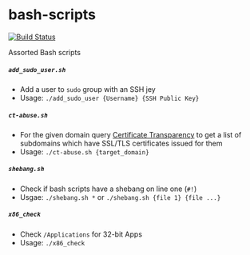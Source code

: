 # bash-scripts

[![Build Status](https://travis-ci.org/0xmachos/bash-scripts.svg?branch=master)](https://travis-ci.org/0xmachos/bash-scripts)

Assorted Bash scripts 

##### `add_sudo_user.sh`
- Add a user to `sudo` group with an SSH jey
- Usage: `./add_sudo_user {Username} {SSH Public Key}`

##### `ct-abuse.sh`
- For the given domain query [Certificate Transparency](https://www.certificate-transparency.org/what-is-ct) to get a list of subdomains which have SSL/TLS certificates issued for them 
- Usage: `./ct-abuse.sh {target_domain}`

##### `shebang.sh`
- Check if bash scripts have a shebang on line one (`#!`)
- Usgae: `./shebang.sh *` or `./shebang.sh {file 1} {file ...}`

##### `x86_check`
- Check `/Applications` for 32-bit Apps
- Usage: `./x86_check`